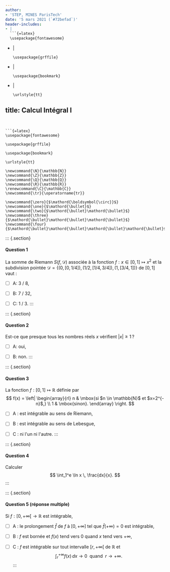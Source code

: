 ```yaml
---
author:
- 'STEP, MINES ParisTech'
date: '5 mars 2021 (`#72befad`)'
header-includes:
- |
  ```{=latex}
  \usepackage{fontawesome}
  ```
- |
  ```{=latex}
  \usepackage{grffile}
  ```
- |
  ```{=latex}
  \usepackage{bookmark}
  ```
- |
  ```{=latex}
  \urlstyle{tt}
  ```
title: Calcul Intégral I
---
```


```{=latex}
\usepackage{fontawesome}
```

```{=latex}
\usepackage{grffile}
```

```{=latex}
\usepackage{bookmark}
```

```{=latex}
\urlstyle{tt}
```

```{=tex}
\newcommand{\N}{\mathbb{N}}
\newcommand{\Z}{\mathbb{Z}}
\newcommand{\Q}{\mathbb{Q}}
\newcommand{\R}{\mathbb{R}}
\renewcommand{\C}{\mathbb{C}}
\newcommand{\tr}{\operatorname{tr}}
```
```{=tex}
\newcommand{\zero}{$\mathord{\boldsymbol{\circ}}$}
\newcommand{\one}{$\mathord{\bullet}$}
\newcommand{\two}{$\mathord{\bullet}\mathord{\bullet}$}
\newcommand{\three}{$\mathord{\bullet}\mathord{\bullet}\mathord{\bullet}$}
\newcommand{\four}{$\mathord{\bullet}\mathord{\bullet}\mathord{\bullet}\mathord{\bullet}$}
```
::: {.section}
#### Question 1

La somme de Riemann $S(f, \mathcal{D})$ associée à la fonction
$f: x \in [0,1] \mapsto x^2$ et la subdivision pointée
$\mathcal{D} = \{(0,[0,1/4]), (1/2, [1/4, 3/4]), (1, [3/4,1])\}$ de
$[0, 1]$ vaut :

-   [ ] A: 3 / 8,

-   [ ] B: 7 / 32,

-   [ ] C: 1 / 3.
:::

::: {.section}
#### Question 2

Est-ce que presque tous les nombres réels $x$ vérifient $|x| \geq 1$ ?

-   [ ] A: oui,

-   [ ] B: non.
:::

::: {.section}
#### Question 3

La fonction $f: [0, 1] \mapsto \mathbb{R}$ définie par $$
f(x) = \left|
\begin{array}{rl}
n & \mbox{si $n \in \mathbb{N}$ et $x=2^{-n}$,} \\
1 & \mbox{sinon}.
\end{array}
\right.
$$

-   [ ] A : est intégrable au sens de Riemann,

-   [ ] B : est intégrable au sens de Lebesgue,

-   [ ] C : ni l'un ni l'autre.
:::

::: {.section}
#### Question 4

Calculer $$
\int_1^e \ln x \, \frac{dx}{x}.
$$
:::

::: {.section}
#### Question 5 (réponse multiple)

Si $f: \left[0, +\infty\right[ \to \mathbb{R}$ est intégrable,

-   [ ] A : le prolongement $\bar{f}$ de $f$ à $\left[0, +\infty\right]$
    tel que $\bar{f}(+\infty) = 0$ est intégrable,

-   [ ] B : $f$ est bornée et $f(x)$ tend vers $0$ quand $x$ tend vers
    $+ \infty$,

-   [ ] C : $f$ est intégrable sur tout intervalle
    $\left[r, +\infty\right[$ de $\mathbb{R}$ et
    $$\int_r^{+\infty} f(x) \, dx \to 0 \; \mbox{ quand } \; r \to +\infty.$$
:::
